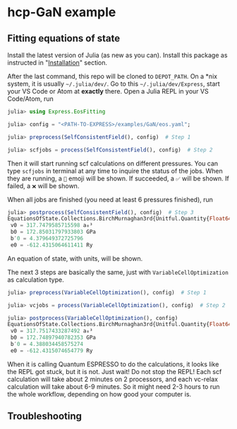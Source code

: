 # hcp-GaN example

## Fitting equations of state

Install the latest version of Julia (as new as you can). Install this package as instructed
in "[Installation](@ref)" section.

After the last command, this repo will be cloned to `DEPOT_PATH`. On a *nix system, it is
usually `~/.julia/dev/`. Go to this `~/.julia/dev/Express`, start your VS Code or Atom at
**exactly** there. Open a Julia REPL in your VS Code/Atom, run

```julia
julia> using Express.EosFitting

julia> config = "<PATH-TO-EXPRESS>/examples/GaN/eos.yaml";

julia> preprocess(SelfConsistentField(), config)  # Step 1

julia> scfjobs = process(SelfConsistentField(), config)  # Step 2
```

Then it will start running scf calculations on different pressures. You can type `scfjobs`
in terminal at any time to inquire the status of the jobs. When they are running,
a `🚧` emoji will be shown. If succeeded, a `✅` will be shown. If failed, a `❌` will
be shown.

When all jobs are finished (you need at least 6 pressures finished), run

```julia
julia> postprocess(SelfConsistentField(), config)  # Step 3
EquationsOfState.Collections.BirchMurnaghan3rd{Unitful.Quantity{Float64,D,U} where U where D}
 v0 = 317.7479585715598 a₀³
 b0 = 172.85031797933803 GPa
 b′0 = 4.379649372725796
 e0 = -612.4315064611411 Ry
```

An equation of state, with units, will be shown.

The next 3 steps are basically the same, just with `VariableCellOptimization` as calculation
type.

```julia
julia> preprocess(VariableCellOptimization(), config)  # Step 1

julia> vcjobs = process(VariableCellOptimization(), config)  # Step 2

julia> postprocess(VariableCellOptimization(), config)
EquationsOfState.Collections.BirchMurnaghan3rd{Unitful.Quantity{Float64,D,U} where U where D}
 v0 = 317.7517433287492 a₀³
 b0 = 172.74897940782353 GPa
 b′0 = 4.388034458575274
 e0 = -612.4315074654779 Ry
```

When it is calling Quantum ESPRESSO to do the calculations,
it looks like the REPL got stuck, but it is not. Just wait! Do not stop the REPL! Each scf
calculation will take about 2 minutes on 2 processors, and each vc-relax calculation will
take about 6-9 minutes. So it might need 2-3 hours to run the whole workflow, depending on
how good your computer is.

## Troubleshooting

